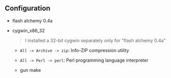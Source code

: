 Configuration
-------

* flash alchemy 0.4a

* cygwin_x86_32

  > I installed a 32-bit cygwin separately only for "flash alchemy 0.4a"

  * `All -> Archive -> zip`: Info-ZIP compression utility

  * `All -> Perl -> perl`: Perl programming language interpreter

  * gun make


